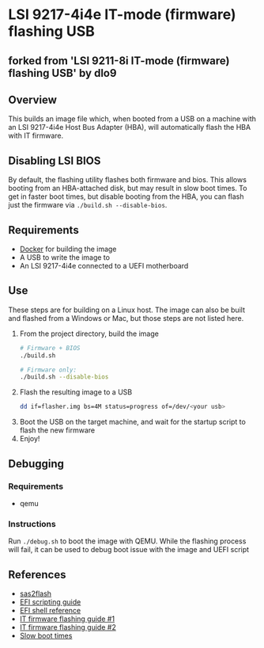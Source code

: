 # LSI 9217-4i4e IT-mode (firmware) flashing USB
## forked from 'LSI 9211-8i IT-mode (firmware) flashing USB' by dlo9
## Overview
This builds an image file which, when booted from a USB on a machine with an LSI 9217-4i4e Host Bus Adapter (HBA), will automatically flash the HBA with IT firmware.

## Disabling LSI BIOS
By default, the flashing utility flashes both firmware and bios. This allows booting from an HBA-attached disk, but may result in slow boot times. To get in faster boot times, but disable booting from the HBA, you can flash just the firmware via `./build.sh --disable-bios`.

## Requirements
- [Docker](https://docs.docker.com/get-docker/) for building the image
- A USB to write the image to
- An LSI 9217-4i4e connected to a UEFI motherboard

## Use
These steps are for building on a Linux host. The image can also be built and flashed from a Windows or Mac, but those steps are not listed here.
1. From the project directory, build the image
   ```sh
   # Firmware + BIOS
   ./build.sh

   # Firmware only:
   ./build.sh --disable-bios
   ```
2. Flash the resulting image to a USB
   ```sh
   dd if=flasher.img bs=4M status=progress of=/dev/<your usb>
   ```
3. Boot the USB on the target machine, and wait for the startup script to flash the new firmware
4. Enjoy!

## Debugging
### Requirements
- qemu
### Instructions
Run `./debug.sh` to boot the image with QEMU. While the flashing process will fail, it can be used to debug boot issue with the image and UEFI script

## References
- [sas2flash](https://docs.broadcom.com/doc/12355769)
- [EFI scripting guide](https://web.archive.org/web/20160311073401/https://software.intel.com/en-us/articles/efi-shells-and-scripting/)
- [EFI shell reference](https://web.archive.org/web/20101011170021/http://www.intel.com/software/products/college/efishell/images/efi_shell_cmnd_1_1.pdf)
- [IT firmware flashing guide #1](https://www.ixsystems.com/community/threads/how-to-flash-lsi-9211-8i-using-efi-shell.50902)
- [IT firmware flashing guide #2](https://www.tfir.io/easiest-way-to-flash-lsi-sas-9211-8i-on-motherboards-without-efi-shell)
- [Slow boot times](https://www.ixsystems.com/community/threads/lsi-9211-8i-boots-extremely-slow.50420)
